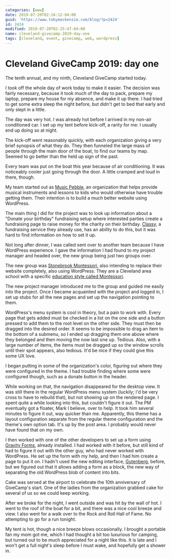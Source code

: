 ```yaml
---
categories: [www]
date: 2019-07-20T02:24:12-04:00
guid: 'https://www.tobymackenzie.com/blog/?p=2424'
id: 2424
modified: 2019-07-20T02:25:47-04:00
name: cleveland-givecamp-2019-day-one
tags: [cleveland, event, givecamp, web, wordpress]
---
```


Cleveland GiveCamp 2019: day one
================================

The tenth annual, and my ninth, Cleveland GiveCamp started today.<!--more-->

I took off the whole day of work today to make it easier.  The decision was fairly necessary, because it took much of the day to pack, prepare my laptop, prepare my house for my absence, and make it up there.  I had tried to get some extra sleep the night before, but didn't get to bed that early and only slept in a little.

The day was very hot.  I was already hot before I arrived in my non-air conditioned car.  I set up my tent before kick-off, a rarity for me:  I usually end up doing so at night.

The kick-off went reasonably quickly, with each organization giving a very brief synopsis of what they do.  They then funneled the large mass of people through the main door of the boat, to find our teams by map.  Seemed to go better than the held up sign of the past.

Every team was put on the boat this year because of air conditioning.  It was noticeably cooler just going through the door.  A little cramped and loud in there, though.

My team started out as [Music Pebble](https://www.musicpebble.org/), an organization that helps provide musical instruments and lessons to kids who would otherwise have trouble getting them.  Their intention is to build a much better website using WordPress.

The main thing I did for the project was to look up information about a "Donate your birthday" fundraising setup where interested parties create a fundraising page to raise money for the charity on their birthday.  [Classy](https://www.classy.org/), a fundraising service they already use, has an ability to do this, but it was hard to find information on how to set it up.

Not long after dinner, I was called sent over to another team because I have WordPress experience.  I gave the information I had found to my project manager and headed over, the new group being just two groups over.

The new group was [Stonebrook Montessori](https://stonebrookmontessori.org/), also intending to replace their website completely, also using WordPress.  They are a Cleveland area school with a specific [education style called Montessori](https://en.wikipedia.org/wiki/Montessori_education).

The new project manager introduced me to the group and guided me easily into the project.  Once I became acquainted with the project and logged in, I set up stubs for all the new pages and set up the navigation pointing to them.

WordPress's menu system is cool in theory, but a pain to work with.  Every page that gets added must be checked in a list on the one side and a button pressed to add them to the root level on the other side.  They must then be dragged into the desired order.  It seems to be impossible to drag an item to the bottom of a submenu, so I ended up dragging them one above where they belonged and then moving the now last one up.  Tedious.  Also, with a large number of items, the items must be dragged up so the window scrolls until their spot appears, also tedious.  It'd be nice if they could give this some UX love.

I began putting in some of the organization's color, figuring out where they were configured in the theme.  I had trouble finding where some were configured though, such as a donate button in the header.

While working on that, the navigation disappeared for the desktop view.  It was still there in the regular WordPress menu system (luckily; I'd be very cross to have to rebuild that), but not showing up on the rendered page.  I spent quite a while looking into this, but couldn't figure it out.  The PM eventually got a floater, Mark I believe, over to help.  It took him several minutes to figure it out, way quicker than me.  Apparently, this theme has a layout configuration separate from the regular theme configuration and the theme's own option tab.  It's up by the post area.  I probably would never have found that on my own.

I then worked with one of the other developers to set up a form using [Gravity Forms](https://www.gravityforms.com/), already installed.  I had worked with it before, but still kind of had to figure it out with the other guy, who had never worked with WordPress.  He set up the form with my help, and then I had him create a page to put it on.  I hadn't used the new editing interface, [Gutenberg](https://wordpress.org/gutenberg/), before, but we figured out that it allows adding a form as a block, the new way of separating the old WordPress blob of content into bits.

Cake was served at the airport to celebrate the 10th anniversary of GiveCamp's start.  One of the ladies from the organization grabbed cake for several of us so we could keep working.

After we broke for the night, I went outside and was hit by the wall of hot.  I went to the roof of the boat for a bit, and there was a nice cool breeze and view.  I also went for a walk over to the Rock and Roll Hall of Fame.  No attempting to go for a run tonight.

My tent is hot, though a nice breeze blows occasionally.  I brought a portable fan my mom got me, which I had thought a bit too luxurious for camping, but turned out to be much appreciated for a night like this.  It is late and I won't get a full night's sleep before I must wake, and hopefully get a shower in.
